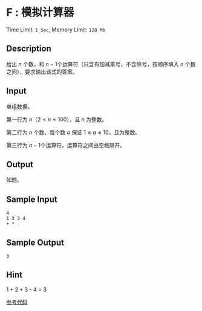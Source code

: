 # F : 模拟计算器

Time Limit: `1 Sec`, Memory Limit: `128 Mb`

## Description

给出 $n$ 个数，和 $n-1$个运算符（只含有加减乘号，不含除号，按顺序填入 $n$ 个数之间），要求输出该式的答案。

## Input

单组数据。

第一行为 $n$（$2 \leq n \leq 100$），且 $n$ 为整数。

第二行为 $n$ 个数，每个数 $a$ 保证 $1 \leq a \leq 10$，且为整数。

第三行为 $n-1$个运算符，运算符之间由空格隔开。

## Output

如题。

## Sample Input

```
4
1 2 3 4
+ * -
```

## Sample Output

```
3
```

## Hint

1 + 2 * 3 - 4 = 3

[参考代码](../Solution/F.cpp)
